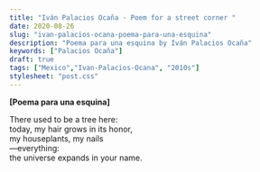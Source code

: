 ```yaml
---
title: "Iván Palacios Ocaña - Poem for a street corner "
date: 2020-08-26
slug: "ivan-palacios-ocana-poema-para-una-esquina"
description: "Poema para una esquina by Iván Palacios Ocaña"
keywords: ["Palacios Ocaña"]
draft: true
tags: ["Mexico","Ivan-Palacios-Ocana", "2010s"]
stylesheet: "post.css"
---
```


**[Poema para una esquina]**

There used to be a tree here:  
today, my hair grows in its honor,  
my houseplants, my nails  
—everything:  
the universe expands in your name.  